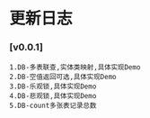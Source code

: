 # 更新日志

### [v0.0.1]
~~~
1.DB-多表联查,实体类映射,具体实现Demo
2.DB-空值返回可选,具体实现Demo
3.DB-乐观锁,具体实现Demo
4.DB-悲观锁,具体实现Demo
5.DB-count多张表记录总数

~~~



